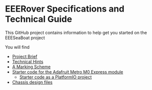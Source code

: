 # EEERover Specifications and Technical Guide

This GitHub project contains information to help get you started on the EEESeaBoat project

You will find
 - [Project Brief](doc/brief.md)
 - [Technical Hints](doc/README.md)
 - [A Marking Scheme](doc/deliverables-and-mark-scheme.md)
 - [Starter code for the Adafruit Metro M0 Express module](metro-starter-arduino/README.md)
   - [Starter code as a PlatformIO project](metro-starter-pio/README.md)
 - [Chassis design files](mech/)
